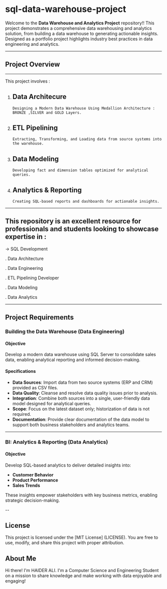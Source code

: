  # sql-data-warehouse-project

 Welcome to the **Data Warehouse and Analytics Project** repository!!
 This project demonstrates a comprehensive data warehousing and analytics solution, from building a data warehouse to generating actionable insights. Designed as a portfolio project highlights industry best practices in data engineering and analytics.  

---
## Project Overview
---
This project involves :
   1. ## Data Architecure
          Designing a Modern Data Warehouse Using Medallion Architecture :  BRONZE ,SILVER and GOLD Layers.
   2. ## ETL Pipelining
          Extracting, Transforming, and Loading data from source systems into the warehouse.     
   3. ## Data Modeling
          Developing fact and dimension tables optimized for analytical queries.
   4. ## Analytics & Reporting
          Creating SQL-based reports and dashboards for actionable insights.
---
## This repository is an excellent resource for professionals and students looking to showcase expertise in :

 -> SQL Development
 
 .  Data Architecture
 
 .  Data Engineering
 
 .  ETL Pipelining Developer
 
 .  Data Modeling
 
 . Data Analytics

 ---
   
## Project Requirements

### Building the Data Warehouse (Data Engineering)

#### Objective
Develop a modern data warehouse using SQL Server to consolidate sales data, enabling analytical reporting and informed decision-making.

#### Specifications
- **Data Sources**: Import data from two source systems (ERP and CRM) provided as CSV files.
- **Data Quality**: Cleanse and resolve data quality issues prior to analysis.
- **Integration**: Combine both sources into a single, user-friendly data model designed for analytical queries.
- **Scope**: Focus on the latest dataset only; historization of data is not required.
- **Documentation**: Provide clear documentation of the data model to support both business stakeholders and analytics teams.

---

### BI: Analytics & Reporting (Data Analytics)

#### Objective
Develop SQL-based analytics to deliver detailed insights into:
- **Customer Behavior**
- **Product Performance**
- **Sales Trends**

These insights empower stakeholders with key business metrics, enabling strategic decision-making.

--

## License
This project is licensed under the [MIT License] (LICENSE). You are free to use, modify, and share this project with proper attribution.

## About Me

Hi there! I'm HAIDER ALI. I'm a Computer Science and Engineering Student on a mission to share knowledge and make working with data enjoyable and engaging!
